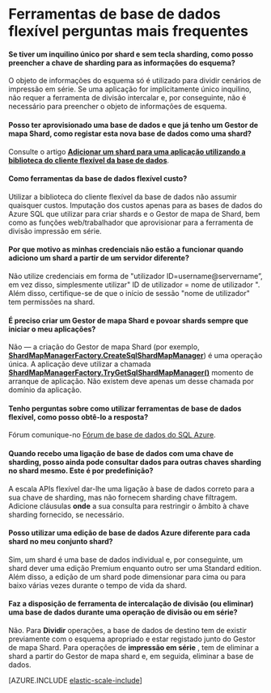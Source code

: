 <properties 
    pageTitle="Escala flexível Azure SQL FAQ | Microsoft Azure" 
    description="Perguntas mais frequentes sobre a escala de flexível de base de dados do Azure SQL." 
    services="sql-database" 
    documentationCenter="" 
    manager="jhubbard" 
    authors="ddove" 
    editor=""/>

<tags 
    ms.service="sql-database" 
    ms.workload="sql-database" 
    ms.tgt_pltfrm="na" 
    ms.devlang="na" 
    ms.topic="article" 
    ms.date="05/03/2016" 
    ms.author="ddove"/>

# <a name="elastic-database-tools-faq"></a>Ferramentas de base de dados flexível perguntas mais frequentes 

#### <a name="if-i-have-a-single-tenant-per-shard-and-no-sharding-key-how-do-i-populate-the-sharding-key-for-the-schema-info"></a>Se tiver um inquilino único por shard e sem tecla sharding, como posso preencher a chave de sharding para as informações do esquema?

O objeto de informações do esquema só é utilizado para dividir cenários de impressão em série. Se uma aplicação for implicitamente único inquilino, não requer a ferramenta de divisão intercalar e, por conseguinte, não é necessário para preencher o objeto de informações de esquema.

#### <a name="ive-provisioned-a-database-and-i-already-have-a-shard-map-manager-how-do-i-register-this-new-database-as-a-shard"></a>Posso ter aprovisionado uma base de dados e que já tenho um Gestor de mapa Shard, como registar esta nova base de dados como uma shard?

Consulte o artigo **[Adicionar um shard para uma aplicação utilizando a biblioteca do cliente flexível da base de dados](sql-database-elastic-scale-add-a-shard.md)**. 

#### <a name="how-much-do-elastic-database-tools-cost"></a>Como ferramentas da base de dados flexível custo?

Utilizar a biblioteca do cliente flexível da base de dados não assumir quaisquer custos. Imputação dos custos apenas para as bases de dados do Azure SQL que utilizar para criar shards e o Gestor de mapa de Shard, bem como as funções web/trabalhador que aprovisionar para a ferramenta de divisão impressão em série.

#### <a name="why-are-my-credentials-not-working-when-i-add-a-shard-from-a-different-server"></a>Por que motivo as minhas credenciais não estão a funcionar quando adiciono um shard a partir de um servidor diferente?
Não utilize credenciais em forma de "utilizador ID=username@servername”, em vez disso, simplesmente utilizar" ID de utilizador = nome de utilizador ".  Além disso, certifique-se de que o início de sessão "nome de utilizador" tem permissões na shard.

#### <a name="do-i-need-to-create-a-shard-map-manager-and-populate-shards-every-time-i-start-my-applications"></a>É preciso criar um Gestor de mapa Shard e povoar shards sempre que iniciar o meu aplicações?

Não — a criação do Gestor de mapa Shard (por exemplo, **[ShardMapManagerFactory.CreateSqlShardMapManager](http://msdn.microsoft.com/library/azure/microsoft.azure.sqldatabase.elasticscale.shardmanagement.shardmapmanagerfactory.createsqlshardmapmanager.aspx)**) é uma operação única.  A aplicação deve utilizar a chamada **[ShardMapManagerFactory.TryGetSqlShardMapManager()](http://msdn.microsoft.com/library/azure/microsoft.azure.sqldatabase.elasticscale.shardmanagement.shardmapmanagerfactory.trygetsqlshardmapmanager.aspx)** momento de arranque de aplicação.  Não existem deve apenas um desse chamada por domínio da aplicação.

#### <a name="i-have-questions-about-using-elastic-database-tools-how-do-i-get-them-answered"></a>Tenho perguntas sobre como utilizar ferramentas de base de dados flexível, como posso obtê-lo a resposta? 

Fórum comunique-no [Fórum de base de dados do SQL Azure](https://social.msdn.microsoft.com/forums/azure/home?forum=ssdsgetstarted).

#### <a name="when-i-get-a-database-connection-using-a-sharding-key-i-can-still-query-data-for-other-sharding-keys-on-the-same-shard--is-this-by-design"></a>Quando recebo uma ligação de base de dados com uma chave de sharding, posso ainda pode consultar dados para outras chaves sharding no shard mesmo.  Este é por predefinição?

A escala APIs flexível dar-lhe uma ligação à base de dados correto para a sua chave de sharding, mas não fornecem sharding chave filtragem.  Adicione cláusulas **onde** a sua consulta para restringir o âmbito à chave sharding fornecido, se necessário.

#### <a name="can-i-use-a-different-azure-database-edition-for-each-shard-in-my-shard-set"></a>Posso utilizar uma edição de base de dados Azure diferente para cada shard no meu conjunto shard?

Sim, um shard é uma base de dados individual e, por conseguinte, um shard dever uma edição Premium enquanto outro ser uma Standard edition. Além disso, a edição de um shard pode dimensionar para cima ou para baixo várias vezes durante o tempo de vida da shard.

#### <a name="does-the-split-merge-tool-provision-or-delete-a-database-during-a-split-or-merge-operation"></a>Faz a disposição de ferramenta de intercalação de divisão (ou eliminar) uma base de dados durante uma operação de divisão ou em série? 

Não. Para **Dividir** operações, a base de dados de destino tem de existir previamente com o esquema apropriado e estar registado junto do Gestor de mapa Shard.  Para operações de **impressão em série** , tem de eliminar a shard a partir do Gestor de mapa shard e, em seguida, eliminar a base de dados.

[AZURE.INCLUDE [elastic-scale-include](../../includes/elastic-scale-include.md)]
 